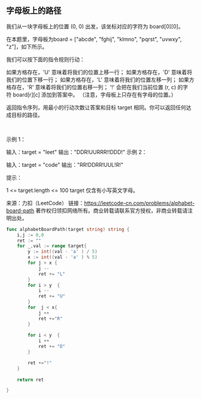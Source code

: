 ## 字母板上的路径
我们从一块字母板上的位置 (0, 0) 出发，该坐标对应的字符为 board[0][0]。

在本题里，字母板为board = ["abcde", "fghij", "klmno", "pqrst", "uvwxy", "z"]，如下所示。



我们可以按下面的指令规则行动：

如果方格存在，'U' 意味着将我们的位置上移一行；
如果方格存在，'D' 意味着将我们的位置下移一行；
如果方格存在，'L' 意味着将我们的位置左移一列；
如果方格存在，'R' 意味着将我们的位置右移一列；
'!' 会把在我们当前位置 (r, c) 的字符 board[r][c] 添加到答案中。
（注意，字母板上只存在有字母的位置。）

返回指令序列，用最小的行动次数让答案和目标 target 相同。你可以返回任何达成目标的路径。

 

示例 1：

输入：target = "leet"
输出："DDR!UURRR!!DDD!"
示例 2：

输入：target = "code"
输出："RR!DDRR!UUL!R!"
 

提示：

1 <= target.length <= 100
target 仅含有小写英文字母。

来源：力扣（LeetCode）
链接：https://leetcode-cn.com/problems/alphabet-board-path
著作权归领扣网络所有。商业转载请联系官方授权，非商业转载请注明出处。

```go
func alphabetBoardPath(target string) string {
    i,j := 0,0
    ret := "" 
    for _,val := range target{
        y := int((val - 'a' ) / 5)
        x := int((val - 'a' ) % 5)
        for j > x {
            j --
            ret += "L" 
        }
        for i > y  {
            i --
            ret += "U" 
        }
        for  j < x{
            j ++
            ret +="R"
        }
    
        for i < y  {
            i ++
            ret += "D" 
        }

        ret +="!"
    }
    
    return ret

}
```
